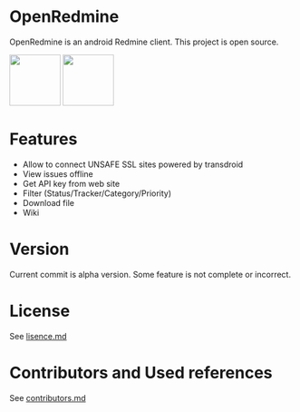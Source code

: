 OpenRedmine
===========

OpenRedmine is an android Redmine client. This project is open source.

<a href="https://f-droid.org/repository/browse/?fdid=jp.redmine.redmineclient" target="_blank"><img src="https://f-droid.org/badge/get-it-on.png" height="90"/></a>
<a href="https://play.google.com/store/apps/details?id=jp.redmine.redmineclient" target="_blank">
<img src="https://play.google.com/intl/en_us/badges/images/generic/en-play-badge.png" height="90"/></a>

Features
==========
* Allow to connect UNSAFE SSL sites powered by transdroid
* View issues offline
* Get API key from web site
* Filter (Status/Tracker/Category/Priority)
* Download file
* Wiki

Version
==========
Current commit is alpha version.
Some feature is not complete or incorrect.

License
==========
See [lisence.md](OpenRedmine/src/main/res/raw/lisence.md)

Contributors and Used references
==========
See [contributors.md](OpenRedmine/src/main/res/raw/contributors.md)
